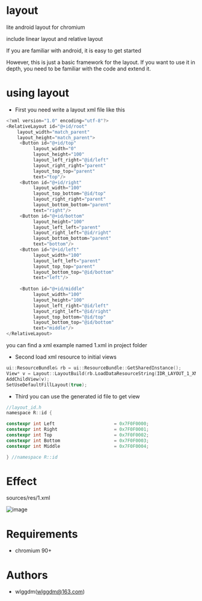 # layout
lite android layout for chromium

include linear layout and relative layout

If you are familiar with android, it is easy to get started

However, this is just a basic framework for the layout. If you want to use it in depth, you need to be familiar with the code and extend it.

# using layout

* First you need write a layout xml file like this

```c
<?xml version="1.0" encoding="utf-8"?>
<RelativeLayout id="@+id/root"
    layout_width="match_parent"
    layout_height="match_parent">
     <Button id="@+id/top"
          layout_width="0"
          layout_height="100"
          layout_left_right="@id/left"
          layout_right_right="parent"
          layout_top_top="parent"
          text="top"/>
     <Button id="@+id/right"
          layout_width="100"
          layout_top_bottom="@id/top"
          layout_right_right="parent"
          layout_bottom_bottom="parent"
          text="right"/>
     <Button id="@+id/bottom"
          layout_height="100"
          layout_left_left="parent"
          layout_right_left="@id/right"
          layout_bottom_bottom="parent"
          text="bottom"/>
     <Button id="@+id/left"
          layout_width="100"
          layout_left_left="parent"
          layout_top_top="parent"
          layout_bottom_top="@id/bottom"
          text="left"/>
          
     <Button id="@+id/middle"
          layout_width="100"
          layout_height="100"
          layout_left_right="@id/left"
          layout_right_left="@id/right"
          layout_top_bottom="@id/top"
          layout_bottom_top="@id/bottom"
          text="middle"/>
</RelativeLayout>
```
you can find a xml example named 1.xml in project folder

* Second load xml resource to initial views
```c
ui::ResourceBundle& rb = ui::ResourceBundle::GetSharedInstance();
View* v = Layout::LayoutBuild(rb.LoadDataResourceString(IDR_LAYOUT_1_XML));
AddChildView(v);
SetUseDefaultFillLayout(true);
```
* Third you can use the generated id file to get view
```c
//layout_id.h
namespace R::id { 

constexpr int Left                      = 0x7F0F0000;
constexpr int Right                     = 0x7F0F0001;
constexpr int Top                       = 0x7F0F0002;
constexpr int Bottom                    = 0x7F0F0003;
constexpr int Middle                    = 0x7F0F0004;

} //namespace R::id
```

# Effect
sources/res/1.xml

![image](https://user-images.githubusercontent.com/11361001/137422245-15cac355-97e6-49a8-925c-24af6fd93285.png)

# Requirements
* chromium 90+

# Authors
* wlggdm(wlggdm@163.com)
